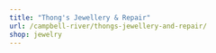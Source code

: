 ```yaml
---
title: "Thong's Jewellery & Repair"
url: /campbell-river/thongs-jewellery-and-repair/
shop: jewelry
---
```

